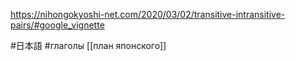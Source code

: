 https://nihongokyoshi-net.com/2020/03/02/transitive-intransitive-pairs/#google_vignette

 #日本語 #глаголы
[[план японского]]
